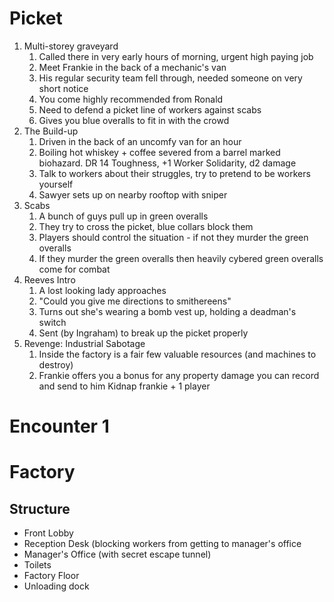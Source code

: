 # Picket
1. Multi-storey graveyard
	1. Called there in very early hours of morning, urgent high paying job
	2. Meet Frankie in the back of a mechanic's van
	3. His regular security team fell through, needed someone on very short notice
	4. You come highly recommended from Ronald
	5. Need to defend a picket line of workers against scabs
	6. Gives you blue overalls to fit in with the crowd
2. The Build-up
	1. Driven in the back of an uncomfy van for an hour
	2. Boiling hot whiskey + coffee severed from a barrel marked biohazard. DR 14 Toughness, +1 Worker Solidarity, d2 damage
	3. Talk to workers about their struggles, try to pretend to be workers yourself 
	4. Sawyer sets up on nearby rooftop with sniper
3. Scabs
	1. A bunch of guys pull up in green overalls
	2. They try to cross the picket, blue collars block them
	3. Players should control the situation - if not they murder the green overalls
	4. If they murder the green overalls then heavily cybered green overalls come for combat 
4. Reeves Intro
	1. A lost looking lady approaches
	2. "Could you give me directions to smithereens"
	3. Turns out she's wearing a bomb vest up, holding a deadman's switch
	4. Sent (by Ingraham) to break up the picket properly
5. Revenge: Industrial Sabotage
	1. Inside the factory is a fair few valuable resources (and machines to destroy)
	2. Frankie offers you a bonus for any property damage you can record and send to him
Kidnap frankie + 1 player

# Encounter 1

# Factory
## Structure
- Front Lobby
- Reception Desk (blocking workers from getting to manager's office
- Manager's Office (with secret escape tunnel)
- Toilets
- Factory Floor
- Unloading dock
<!--stackedit_data:
eyJoaXN0b3J5IjpbNzQwNTIxOTc2LC0xNzk1NzY5MTMzLDE3Mz
Y1MTI4NDAsLTc4MDA5NDM2LDMyMzA1MTk3OCwtMTg5NzU3Nzk5
OSwtNDA5NzcxMTg0LC0xMzA3NjI3NDI5LC0xMjE0NTc3MTUyLC
03Nzc5MjQxMTksLTIwOTI1Mzk3OTMsLTE2NzY5ODQ2ODQsLTEy
NzM1Nzk4NzcsLTEyMDk3MDgyNTksMTg1OTM3NzY0LDgwMTYxMD
YzMCwtMTc4NDA0MDAyLDEzNDI5NDgxNDQsLTIwODg3NDY2MTIs
NzMwOTk4MTE2XX0=
-->